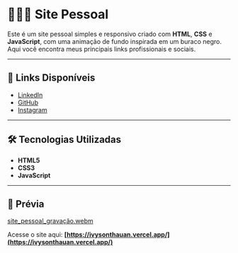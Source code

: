 # 🧑🏽‍🦱 Site Pessoal

Este é um site pessoal simples e responsivo criado com **HTML**, **CSS** e **JavaScript**, com uma animação de fundo inspirada em um buraco negro. Aqui você encontra meus principais links profissionais e sociais.

---

## 🔗 Links Disponíveis

- [LinkedIn](https://www.linkedin.com/in/ivysonin/)
- [GitHub](https://github.com/ivysonin)
- [Instagram](https://www.instagram.com/ivyson_in?igsh=dHUwdnoyaDBiMDFw)

---

## 🛠 Tecnologias Utilizadas

- **HTML5**
- **CSS3**
- **JavaScript**

---

## 🎥 Prévia

[site_pessoal_gravação.webm](https://github.com/user-attachments/assets/27cd8ea9-8e4b-4e05-aa43-f347d8910747)

Acesse o site aqui: **[https://ivysonthauan.vercel.app/](https://ivysonthauan.vercel.app/)**

